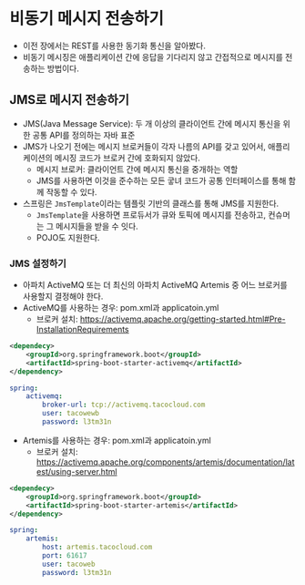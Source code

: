 # 비동기 메시지 전송하기

- 이전 장에서는 REST를 사용한 동기화 통신을 알아봤다.
- 비동기 메시징은 애플리케이션 간에 응답을 기다리지 않고 간접적으로 메시지를 전송하는 방법이다.

## JMS로 메시지 전송하기

- JMS(Java Message Service): 두 개 이상의 클라이언트 간에 메시지 통신을 위한 공통 API를 정의하는 자바 표준
- JMS가 나오기 전에는 메시지 브로커들이 각자 나름의 API를 갖고 있어서, 애플리케이션의 메시징 코드가 브로커 간에 호화되지 않았다.
	- 메시지 브로커: 클라이언트 간에 메시지 통신을 중개하는 역할
	- JMS를 사용하면 이것을 준수하는 모든 궇녀 코드가 공통 인터페이스를 통해 함께 작동할 수 있다.
- 스프링은 `JmsTemplate`이라는 템플릿 기반의 클래스를 통해 JMS를 지원한다. 
	- `JmsTemplate`을 사용하면 프로듀서가 큐와 토픽에 메시지를 전송하고, 컨슈머는 그 메시지들을 받을 수 잇다.
	- POJO도 지원한다. 

### JMS 설정하기

- 아파치 ActiveMQ 또는 더 최신의 아파치 ActiveMQ Artemis 중 어느 브로커를 사용할지 결정해야 한다.
- ActiveMQ를 사용하는 경우: pom.xml과 applicatoin.yml
	- 브로커 설치: https://activemq.apache.org/getting-started.html#Pre-InstallationRequirements
```xml
<dependecy>
	<groupId>org.springframework.boot</groupId>
	<artifactId>spring-boot-starter-activemq</artifactId>
</dependency>
```

```yml
spring:
	activemq:
		broker-url: tcp://activemq.tacocloud.com
		user: tacowewb
		password: l3tm31n
```

- Artemis를 사용하는 경우: pom.xml과 applicatoin.yml
	- 브로커 설치: https://activemq.apache.org/components/artemis/documentation/latest/using-server.html
```xml
<dependecy>
	<groupId>org.springframework.boot</groupId>
	<artifactId>spring-boot-starter-artemis</artifactId>
</dependency>
```

```yml
spring:
	artemis:
		host: artemis.tacocloud.com
		port: 61617
		user: tacoweb
		password: l3tm31n
```
